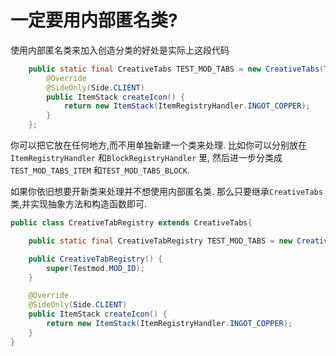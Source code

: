 # 一定要用内部匿名类?

使用内部匿名类来加入创造分类的好处是实际上这段代码

```java
    public static final CreativeTabs TEST_MOD_TABS = new CreativeTabs(Testmod.MOD_ID) {
        @Override
        @SideOnly(Side.CLIENT)
        public ItemStack createIcon() {
            return new ItemStack(ItemRegistryHandler.INGOT_COPPER);
        }
    };
```

你可以把它放在任何地方,而不用单独新建一个类来处理. 比如你可以分别放在`ItemRegistryHandler` 和`BlockRegistryHandler` 里, 然后进一步分类成`TEST_MOD_TABS_ITEM` 和`TEST_MOD_TABS_BLOCK`.

如果你依旧想要开新类来处理并不想使用内部匿名类. 那么只要继承`CreativeTabs` 类,并实现抽象方法和构造函数即可.

```java
public class CreativeTabRegistry extends CreativeTabs{

    public static final CreativeTabRegistry TEST_MOD_TABS = new CreativeTabRegistry();

    public CreativeTabRegistry() {
        super(Testmod.MOD_ID);
    }

    @Override
    @SideOnly(Side.CLIENT)
    public ItemStack createIcon() {
        return new ItemStack(ItemRegistryHandler.INGOT_COPPER);
    }
}
```

